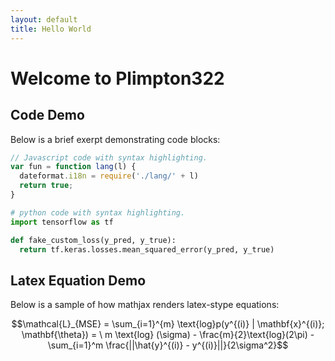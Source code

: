 ```yaml
---
layout: default
title: Hello World
---
```

# Welcome to Plimpton322

## Code Demo

Below is a brief exerpt demonstrating code blocks:

```js
// Javascript code with syntax highlighting.
var fun = function lang(l) {
  dateformat.i18n = require('./lang/' + l)
  return true;
}
```

```python
# python code with syntax highlighting.
import tensorflow as tf

def fake_custom_loss(y_pred, y_true):
  return tf.keras.losses.mean_squared_error(y_pred, y_true)
```

## Latex Equation Demo

Below is a sample of how mathjax renders latex-stype equations:

$$\mathcal{L}_{MSE} = \sum_{i=1}^{m} \text{log}p(y^{(i)} | \mathbf{x}^{(i)}; \mathbf{\theta}) = \ m \text{log} (\sigma) - \frac{m}{2}\text{log}(2\pi) - \sum_{i=1}^m \frac{||\hat{y}^{(i)} - y^{(i)}||}{2\sigma^2}$$
